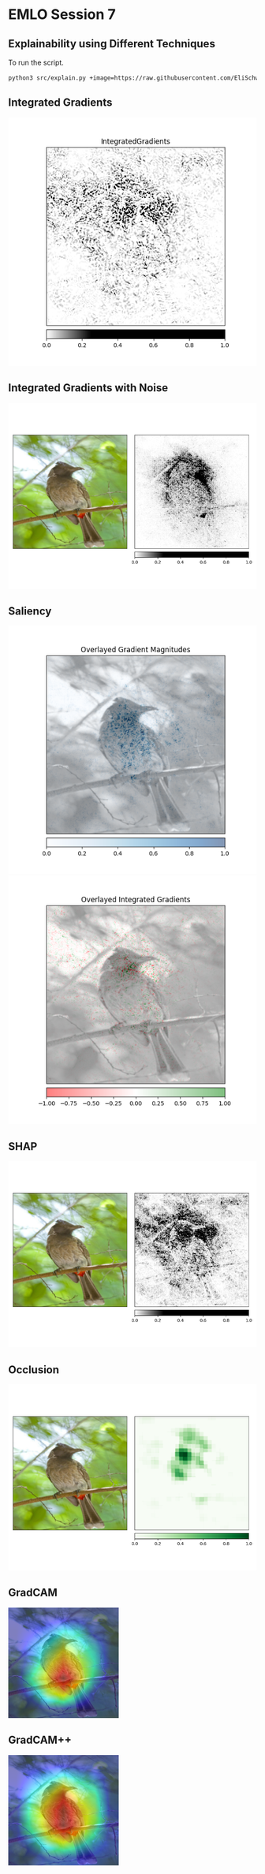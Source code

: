 # EMLO Session 7


## Explainability using Different Techniques
To run the script.

```bash
python3 src/explain.py +image=https://raw.githubusercontent.com/EliSchwartz/imagenet-sample-images/master/n01560419_bulbul.JPEG
```

## Integrated Gradients
![](./img/a_integ_grad.png)

## Integrated Gradients with Noise
![](./img/b_integ_grad_noise.png)
## Saliency
![](./img/c_overlayed_grad_mag.png)
![](./img/d_overlayed_integ_grad.png)
## SHAP
![](./img/e_grad_shap.png)

## Occlusion
![](./img/f_occlusion.png)

## GradCAM
![](./img/g_gradcam.png)
## GradCAM++
![](./img/h_gradcampp.png)